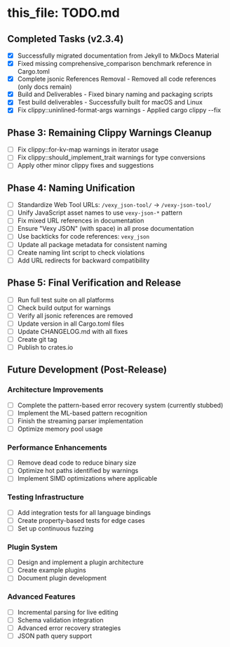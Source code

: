 # this_file: TODO.md

## Completed Tasks (v2.3.4)

- [x] Successfully migrated documentation from Jekyll to MkDocs Material
- [x] Fixed missing comprehensive_comparison benchmark reference in Cargo.toml
- [x] Complete jsonic References Removal - Removed all code references (only docs remain)
- [x] Build and Deliverables - Fixed binary naming and packaging scripts
- [x] Test build deliverables - Successfully built for macOS and Linux
- [x] Fix clippy::uninlined-format-args warnings - Applied cargo clippy --fix

## Phase 3: Remaining Clippy Warnings Cleanup
- [ ] Fix clippy::for-kv-map warnings in iterator usage
- [ ] Fix clippy::should_implement_trait warnings for type conversions
- [ ] Apply other minor clippy fixes and suggestions

## Phase 4: Naming Unification

- [ ] Standardize Web Tool URLs: `/vexy_json-tool/` → `/vexy-json-tool/`
- [ ] Unify JavaScript asset names to use `vexy-json-*` pattern
- [ ] Fix mixed URL references in documentation
- [ ] Ensure "Vexy JSON" (with space) in all prose documentation
- [ ] Use backticks for code references: `vexy_json`
- [ ] Update all package metadata for consistent naming
- [ ] Create naming lint script to check violations
- [ ] Add URL redirects for backward compatibility

## Phase 5: Final Verification and Release

- [ ] Run full test suite on all platforms
- [ ] Check build output for warnings
- [ ] Verify all jsonic references are removed
- [ ] Update version in all Cargo.toml files
- [ ] Update CHANGELOG.md with all fixes
- [ ] Create git tag
- [ ] Publish to crates.io

## Future Development (Post-Release)

### Architecture Improvements

- [ ] Complete the pattern-based error recovery system (currently stubbed)
- [ ] Implement the ML-based pattern recognition
- [ ] Finish the streaming parser implementation
- [ ] Optimize memory pool usage

### Performance Enhancements

- [ ] Remove dead code to reduce binary size
- [ ] Optimize hot paths identified by warnings
- [ ] Implement SIMD optimizations where applicable

### Testing Infrastructure

- [ ] Add integration tests for all language bindings
- [ ] Create property-based tests for edge cases
- [ ] Set up continuous fuzzing

### Plugin System

- [ ] Design and implement a plugin architecture
- [ ] Create example plugins
- [ ] Document plugin development

### Advanced Features

- [ ] Incremental parsing for live editing
- [ ] Schema validation integration
- [ ] Advanced error recovery strategies
- [ ] JSON path query support